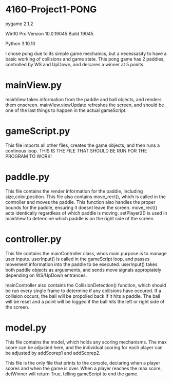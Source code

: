 # 4160-Project1-PONG


pygame 2.1.2 

Win10 Pro Version	10.0.19045 Build 19045

Python 3.10.10

I chose pong due to its simple game mechanics, but a necessasity to have a basic working of collisions and game state. This pong game has 2 paddles, controlled by WS and UpDown, and delcares a winner at 5 points. 

# mainView.py
mainView takes information from the paddle and ball objects, and renders them onscreen. mainView.viewUpdate refreshes the screen, and should be one of the last things to happen in the actual gameScript.

# gameScript.py
This file imports all other files, creates the game objects, and then runs a continous loop. THIS IS THE FILE THAT SHOULD BE RUN FOR THE PROGRAM TO WORK!

# paddle.py
This file contains the render information for the paddle, including size,color,position. This file also contains move_rect(), which is called in the controller and moves the paddle. This function also handles the proper bounds for the paddle, ensuring it doesnt leave the screen. move_rect() acts identically regardless of which paddle is moving. setPlayer2() is used in mainView to determine which paddle is on the right side of the screen.

# controller.py
This file contains the mainController class, whos main purpose is to manage user inputs. userInput() is called in the gameScript loop, and passes movement information into the paddle to be executed. userInput() takes both paddle objects as arguements, and sends move signals appropiately depending on WS/UpDown entrances. 

mainController also contains the CollisionDetection() function, which should be run every single frame to determine if any collisions have occured. If a collision occurs, the ball will be propolled back if it hits a paddle. The ball will be reset and a point will be logged if the ball hits the left or right side of the screen.

# model.py
This file contains the model, which holds any scoring mechanisms. The max score can be adjusted here, and the individual scoring for each player can be adjusted by addScorep1 and addScorep2. 

This file is the only file that prints to the console, declaring when a player scores and when the game is over. When a player reaches the max score, detWinner will return True, telling gameScript to end the game.
